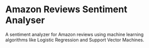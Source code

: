 # Amazon Reviews Sentiment Analyser
A sentiment analyzer for Amazon reviews using machine learning algorithms like Logistic Regression and Support Vector Machines.
